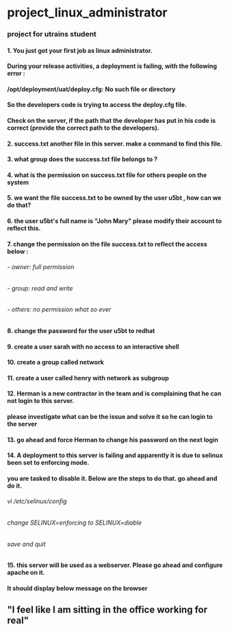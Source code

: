 # project_linux_administrator
### project for utrains student


#### 1. You just got your first job as linux administrator.
#### During your release activities, a deployment is failing, with the following error : 
#### /opt/deployment/uat/deploy.cfg: No such file or directory
#### So the developers code is trying to access the deploy.cfg file.
#### Check on the server, if the path that the developer has put in his code is correct (provide the correct path to the developers). 

#### 2.  success.txt another file in this server. make a command to find this file. 

#### 3.  what group does the success.txt file belongs to ?  

#### 4.  what is the permission on success.txt file for others people on the system

#### 5.  we want the file success.txt to be owned by the user u5bt , how can we do that?

#### 6.  the user u5bt's full name is "John Mary" please modify their account to reflect this.

#### 7.  change the permission on the file success.txt to reflect the access below :
###### - owner: full permission
###### - group: read and write
###### - others: no permission what so ever

#### 8.  change the password for the user u5bt to redhat

#### 9. create a user sarah with no access to an interactive shell

#### 10.  create a group called network

#### 11. create a user called henry with network as subgroup

#### 12. Herman is a new contractor in the team and is complaining that he can not login to this server. 
#### please investigate what can be the issue and solve it so he can login to the server

#### 13. go ahead and force Herman to change his password on the next login

#### 14. A deployment to this server is failing and apparently it is due to selinux been set to enforcing mode. 
#### you are tasked to disable it. Below are the steps to do that. go ahead and do it.
######    vi /etc/selinux/config
######    change   SELINUX=enforcing to  SELINUX=diable
######    save and quit

#### 15.  this server will be used as a webserver. Please go ahead and configure apache on it.
#### It should display below message on the browser
## "I feel like I am sitting in the office working for real"

